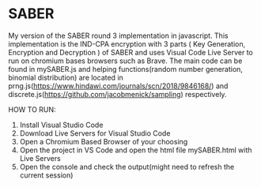 # SABER
My version of the SABER round 3 implementation in javascript.
This implementation is the IND-CPA encryption with 3 parts ( Key Generation, Encryption and Decryption ) of SABER and uses Visual Code Live Server to run on chromium bases browsers such as Brave.
The main code can be found in mySABER.js and helping functions(random number generation, binomial distribution) are located in prng.js(https://www.hindawi.com/journals/scn/2018/9846168/) and discrete.js(https://github.com/jacobmenick/sampling) respectively.

HOW TO RUN:
1. Install Visual Studio Code
2. Download Live Servers for Visual Studio Code
3. Open a Chromium Based Browser of your choosing
4. Open the project in VS Code and open the html file mySABER.html with Live Servers
5. Open the console and check the output(might need to refresh the current session)
